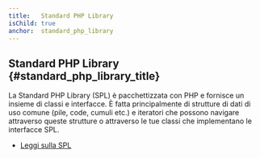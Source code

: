 ```yaml
---
title:   Standard PHP Library
isChild: true
anchor:  standard_php_library
---
```


## Standard PHP Library {#standard_php_library_title}

La Standard PHP Library (SPL) è pacchettizzata con PHP e fornisce un insieme di
classi e interfacce. È fatta principalmente di strutture di dati di uso comune
(pile, code, cumuli etc.) e iteratori che possono navigare attraverso queste
strutture o attraverso le tue classi che implementano le interfacce SPL.

* [Leggi sulla SPL][spl]

[spl]: http://php.net/manual/it/book.spl.php
